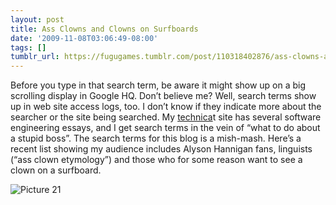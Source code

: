 ```yaml
---
layout: post
title: Ass Clowns and Clowns on Surfboards
date: '2009-11-08T03:06:49-08:00'
tags: []
tumblr_url: https://fugugames.tumblr.com/post/110318402876/ass-clowns-and-clowns-on-surfboards
---
```

Before you type in that search term, be aware it might show up on a big scrolling display in Google HQ. Don’t believe me? Well, search terms show up in web site access logs, too. I don’t know if they indicate more about the searcher or the site being searched. My [technica](http://technicat.com/)t site has several software engineering essays, and I get search terms in the vein of “what to do about a stupid boss”. The search terms for this blog is a mish-mash. Here’s a recent list showing my audience includes Alyson Hannigan fans, linguists (“ass clown etymology”) and those who for some reason want to see a clown on a surfboard.

![Picture 21](http://itshardtofondlepenguins.com/wp-content/uploads/2009/11/Picture-21.png "Picture 21")

